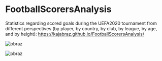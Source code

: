 # FootballScorersAnalysis
Statistics regarding scored goals during the UEFA2020 tournament from different perspectives (by player, by country, by club, by league, by age, and by height):
https://kajabraz.github.io/FootballScorersAnalysis/

![obraz](https://user-images.githubusercontent.com/58611238/125866631-e2869225-0280-4c44-b0d2-49958d903e44.png)

![obraz](https://user-images.githubusercontent.com/58611238/125866656-30f3f6cb-feef-45e9-9b71-790b234e6ea0.png)
